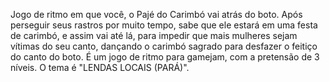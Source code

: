 Jogo de ritmo em que você, o Pajé do Carimbó vai atrás do boto. Após perseguir seus rastros por muito tempo, sabe que ele estará em uma festa de carimbó, e assim vai até lá, para impedir que mais mulheres sejam vítimas do seu canto, dançando o carimbó sagrado para desfazer o feitiço do canto do boto.
É um jogo de ritmo para gamejam, com a pretensão de 3 níveis. O tema é "LENDAS LOCAIS (PARÁ)".

